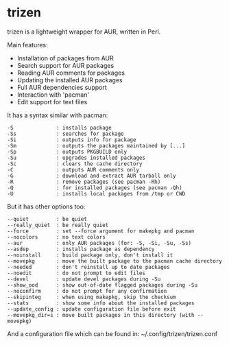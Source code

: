 trizen
======

trizen is a lightweight wrapper for AUR, written in Perl.

Main features:
* Installation of packages from AUR
* Search support for AUR packages
* Reading AUR comments for packages
* Updating the installed AUR packages
* Full AUR dependencies support
* Interaction with 'pacman'
* Edit support for text files

It has a syntax similar with pacman:

    -S              : installs package
    -Ss             : searches for package
    -Si             : outputs info for package
    -Sm             : outputs the packages maintained by [...]
    -Sp             : outputs PKGBUILD only
    -Su             : upgrades installed packages
    -Sc             : clears the cache directory
    -C              : outputs AUR comments only
    -G              : download and extract AUR tarball only
    -R              : remove packages (see pacman -Rh)
    -Q              : for installed packages (see pacman -Qh)
    -U              : installs local packages from /tmp or CWD

But it has other options too:

    --quiet         : be quiet
    --really_quiet  : be really quiet
    --force         : set --force argument for makepkg and pacman
    --nocolors      : no text colors
    --aur           : only AUR packages (for: -S, -Si, -Su, -Ss)
    --asdep         : installs package as dependency
    --noinstall     : build package only, don't install it
    --movepkg       : move the built package to the pacman cache directory
    --needed        : don't reinstall up to date packages
    --noedit        : do not prompt to edit files
    --devel         : update devel packages during -Su
    --show_ood      : show out-of-date flagged packages during -Su
    --noconfirm     : do not prompt for any confirmation
    --skipinteg     : when using makepkg, skip the checksum
    --stats         : show some info about the installed packages
    --update_config : update configuration file before exit
    --movepkg_dir=s : move built packages in this directory (with --movepkg)

And a configuration file which can be found in:
~/.config/trizen/trizen.conf

